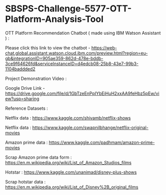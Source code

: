 # SBSPS-Challenge-5577-OTT-Platform-Analysis-Tool

OTT Platform Recommendation Chatbot ( made using IBM Watson Assistant ) :

Please click this link to view the chatbot - https://web-chat.global.assistant.watson.cloud.ibm.com/preview.html?region=eu-gb&integrationID=905ae359-862d-478e-bddb-3ce9f64626fd&serviceInstanceID=d4edcb08-25b8-43e7-99b3-1104baddded2


Project Demonstration Video :

Google Drive Link - https://drive.google.com/file/d/1GbTzeEnPpIYbEiHuH2xxAA9feHbz5pEw/view?usp=sharing


Reference Datasets :

Netflix data : https://www.kaggle.com/shivamb/netflix-shows

Netflix data : https://www.kaggle.com/swapnilbhange/netflix-original-movies

Amazon prime data : https://www.kaggle.com/padhmam/amazon-prime-movies

Scrap Amazon prime data form : https://en.m.wikipedia.org/wiki/List_of_Amazon_Studios_films

Hotstar : https://www.kaggle.com/unanimad/disney-plus-shows

Scrap hotstar data : https://en.m.wikipedia.org/wiki/List_of_Disney%2B_original_films
